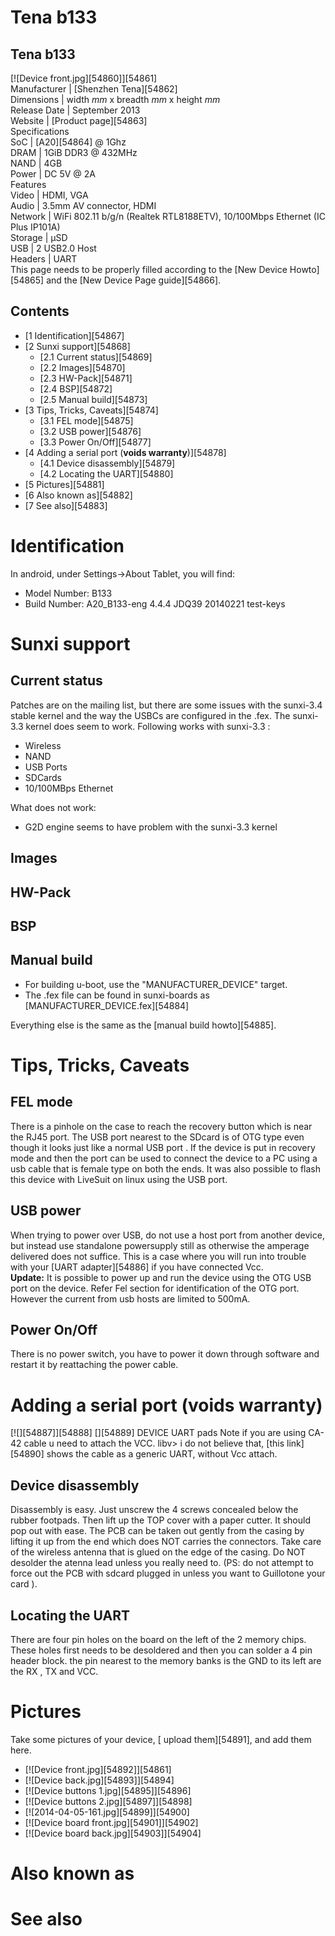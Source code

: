 # Tena b133
Tena b133  
---  
[![Device front.jpg][54860]][54861]  
Manufacturer |  [Shenzhen Tena][54862]  
Dimensions |  width _mm_ x breadth _mm_ x height _mm_  
Release Date |  September 2013   
Website |  [Product page][54863]  
Specifications   
SoC |  [A20][54864] @ 1Ghz   
DRAM |  1GiB DDR3 @ 432MHz   
NAND |  4GB   
Power |  DC 5V @ 2A   
Features   
Video |  HDMI, VGA   
Audio |  3.5mm AV connector, HDMI   
Network |  WiFi 802.11 b/g/n (Realtek RTL8188ETV), 10/100Mbps Ethernet (IC Plus IP101A)   
Storage |  µSD   
USB |  2 USB2.0 Host   
Headers |  UART   
This page needs to be properly filled according to the [New Device Howto][54865] and the [New Device Page guide][54866].
## Contents
  * [1 Identification][54867]
  * [2 Sunxi support][54868]
    * [2.1 Current status][54869]
    * [2.2 Images][54870]
    * [2.3 HW-Pack][54871]
    * [2.4 BSP][54872]
    * [2.5 Manual build][54873]
  * [3 Tips, Tricks, Caveats][54874]
    * [3.1 FEL mode][54875]
    * [3.2 USB power][54876]
    * [3.3 Power On/Off][54877]
  * [4 Adding a serial port (**voids warranty**)][54878]
    * [4.1 Device disassembly][54879]
    * [4.2 Locating the UART][54880]
  * [5 Pictures][54881]
  * [6 Also known as][54882]
  * [7 See also][54883]

# Identification
In android, under Settings->About Tablet, you will find: 
  * Model Number: B133
  * Build Number: A20_B133-eng 4.4.4 JDQ39 20140221 test-keys

# Sunxi support
## Current status
Patches are on the mailing list, but there are some issues with the sunxi-3.4 stable kernel and the way the USBCs are configured in the .fex. The sunxi-3.3 kernel does seem to work. Following works with sunxi-3.3 : 
  * Wireless
  * NAND
  * USB Ports
  * SDCards
  * 10/100MBps Ethernet

What does not work: 
  * G2D engine seems to have problem with the sunxi-3.3 kernel

## Images
## HW-Pack
## BSP
## Manual build
  * For building u-boot, use the "MANUFACTURER_DEVICE" target.
  * The .fex file can be found in sunxi-boards as [MANUFACTURER_DEVICE.fex][54884]

Everything else is the same as the [manual build howto][54885]. 
# Tips, Tricks, Caveats
## FEL mode
There is a pinhole on the case to reach the recovery button which is near the RJ45 port. The USB port nearest to the SDcard is of OTG type even though it looks just like a normal USB port . If the device is put in recovery mode and then the port can be used to connect the device to a PC using a usb cable that is female type on both the ends. It was also possible to flash this device with LiveSuit on linux using the USB port. 
## USB power
When trying to power over USB, do not use a host port from another device, but instead use standalone powersupply still as otherwise the amperage delivered does not suffice. 
This is a case where you will run into trouble with your [UART adapter][54886] if you have connected Vcc.   
**Update:** It is possible to power up and run the device using the OTG USB port on the device. Refer Fel section for identification of the OTG port. However the current from usb hosts are limited to 500mA. 
## Power On/Off
There is no power switch, you have to power it down through software and restart it by reattaching the power cable. 
# Adding a serial port (**voids warranty**)
[![][54887]][54888]
[][54889]
DEVICE UART pads
Note if you are using CA-42 cable u need to attach the VCC. 
libv> i do not believe that, [this link][54890] shows the cable as a generic UART, without Vcc attach.
## Device disassembly
Disassembly is easy. Just unscrew the 4 screws concealed below the rubber footpads. Then lift up the TOP cover with a paper cutter. It should pop out with ease. The PCB can be taken out gently from the casing by lifting it up from the end which does NOT carries the connectors. Take care of the wireless antenna that is glued on the edge of the casing. Do NOT desolder the atenna lead unless you really need to. (PS: do not attempt to force out the PCB with sdcard plugged in unless you want to Guillotone your card ). 
## Locating the UART
There are four pin holes on the board on the left of the 2 memory chips. These holes first needs to be desoldered and then you can solder a 4 pin header block. the pin nearest to the memory banks is the GND to its left are the RX , TX and VCC. 
# Pictures
Take some pictures of your device, [ upload them][54891], and add them here.
  * [![Device front.jpg][54892]][54861]
  * [![Device back.jpg][54893]][54894]
  * [![Device buttons 1.jpg][54895]][54896]
  * [![Device buttons 2.jpg][54897]][54898]
  * [![2014-04-05-161.jpg][54899]][54900]
  * [![Device board front.jpg][54901]][54902]
  * [![Device board back.jpg][54903]][54904]

# Also known as
# See also
